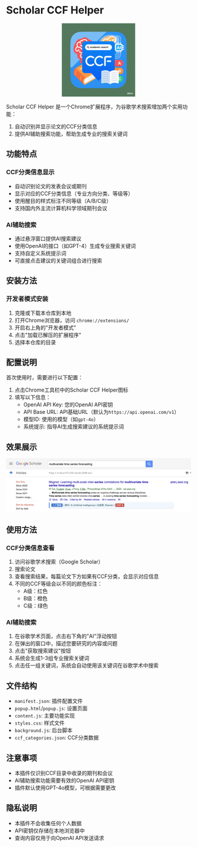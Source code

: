 # Scholar CCF Helper

<p align="center"><img src="icon.png" width="200" alt="Scholar CCF Helper Logo"></p>

Scholar CCF Helper 是一个Chrome扩展程序，为谷歌学术搜索增加两个实用功能：
1. 自动识别并显示论文的CCF分类信息
2. 提供AI辅助搜索功能，帮助生成专业的搜索关键词

## 功能特点

### CCF分类信息显示
- 自动识别论文的发表会议或期刊
- 显示对应的CCF分类信息（专业方向分类、等级等）
- 使用醒目的样式标注不同等级（A/B/C级）
- 支持国内外主流计算机科学领域期刊会议

### AI辅助搜索
- 通过悬浮窗口提供AI搜索建议
- 使用OpenAI的接口（如GPT-4）生成专业搜索关键词
- 支持自定义系统提示词
- 可直接点击建议的关键词组合进行搜索

## 安装方法

### 开发者模式安装
1. 克隆或下载本仓库到本地
2. 打开Chrome浏览器，访问 `chrome://extensions/`
3. 开启右上角的"开发者模式"
4. 点击"加载已解压的扩展程序"
5. 选择本仓库的目录

## 配置说明

首次使用时，需要进行以下配置：

1. 点击Chrome工具栏中的Scholar CCF Helper图标
2. 填写以下信息：
   - OpenAI API Key: 您的OpenAI API密钥
   - API Base URL: API基础URL（默认为`https://api.openai.com/v1`）
   - 模型ID: 使用的模型（如`gpt-4o`）
   - 系统提示: 指导AI生成搜索建议的系统提示词

## 效果展示

<p align="center"><img src="screenshot.png" width="800" alt="Scholar CCF Helper 效果截图"></p>

## 使用方法

### CCF分类信息查看
1. 访问谷歌学术搜索（Google Scholar）
2. 搜索论文
3. 查看搜索结果，每篇论文下方如果有CCF分类，会显示对应信息
4. 不同的CCF等级会以不同的颜色标注：
   - A级：红色
   - B级：橙色
   - C级：绿色

### AI辅助搜索
1. 在谷歌学术页面，点击右下角的"AI"浮动按钮
2. 在弹出的窗口中，描述您要研究的内容或问题
3. 点击"获取搜索建议"按钮
4. 系统会生成1-3组专业搜索关键词
5. 点击任一组关键词，系统会自动使用该关键词在谷歌学术中搜索

## 文件结构

- `manifest.json`: 插件配置文件
- `popup.html`/`popup.js`: 设置页面
- `content.js`: 主要功能实现
- `styles.css`: 样式文件
- `background.js`: 后台脚本
- `ccf_categories.json`: CCF分类数据

## 注意事项

- 本插件仅识别CCF目录中收录的期刊和会议
- AI辅助搜索功能需要有效的OpenAI API密钥
- 插件默认使用GPT-4o模型，可根据需要更改

## 隐私说明

- 本插件不会收集任何个人数据
- API密钥仅存储在本地浏览器中
- 查询内容仅用于向OpenAI API发送请求
